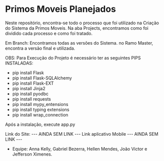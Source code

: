 # Primos Moveis Planejados

 Neste repositório, encontra-se todo o processo que foi utilizado na Criação do Sistema da Primos Moveis. Na aba Projects, encontramos como foi dividido cada processo e como foi tratado. 
 
 Em Branch: Encontramos todas as versões do Sistema. no Ramo Master, encontra a versão final e utilizada. 
 
 OBS: Para Execução do Projeto é necessário ter as seguintes PIPS INSTALADAS:
- pip install Flask
- pip install Flask-SQLAlchemy
- pip install Flask-EXT
- pip install Jinja2
- pip install pyodbc
- pip install requests
- pip install mypy_entensions 
- pip install typing extensions 
- pip install wrap_connection

Após a instalação, execute app.py
 
 Link do Site: --- AINDA SEM LINK --- 
 Link aplicativo Mobile --- AINDA SEM LINK --- 
 
- Equipe: Anna Kelly, Gabriel Bezerra, Hellen Mendes, João Victor e Jefferson Ximenes. 
